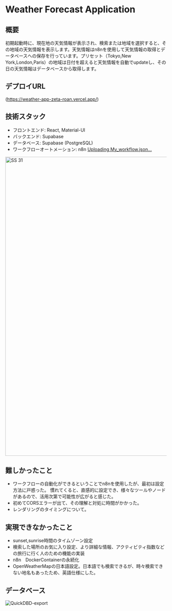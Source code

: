 # Weather Forecast Application

## 概要
初期起動時に、現在地の天気情報が表示され、検索または地域を選択すると、その地域の天気情報を表示します。天気情報はn8nを使用して天気情報の取得とデータベースへの保存を行っています。プリセット（Tokyo,New York,London,Paris）の地域は日付を超えると天気情報を自動でupdateし、その日の天気情報はデータベースから取得します。

## デプロイURL
(https://weather-app-zeta-roan.vercel.app/)

## 技術スタック
- フロントエンド: React, Material-UI
- バックエンド: Supabase
- データベース: Supabase (PostgreSQL)
- ワークフローオートメーション: n8n
[Uploading My_workflow.json…]()

<img width="931" alt="SS 31" src="https://github.com/soytann/wheather_app/assets/148407454/c8cd04e6-d1ba-49de-8e71-238d58956881">


## 難しかったこと
- ワークフローの自動化ができるということでn8nを使用したが、最初は設定方法に戸惑った。
  慣れてくると、直感的に設定でき、様々なツールやノードがあるので、活用次第で可能性が広がると感じた。
- 初めてCORSエラーが出て、その理解と対処に時間がかかった。
- レンダリングのタイミングについて。

## 実現できなかったこと
- sunset,sunrise時間のタイムゾーン設定
- 検索した場所のお気に入り設定、より詳細な情報、アクティビティ指数などの旅行に行く人のための機能の実装
- n8n　DockerContainerの永続化
- OpenWeatherMapの日本語設定。日本語でも検索できるが、時々検索できない地名もあったため、英語仕様にした。

  

## データベース
![QuickDBD-export](https://github.com/soytann/wheather_app/assets/148407454/d30d43d7-9137-4b5c-a60d-a11097fb0476)
